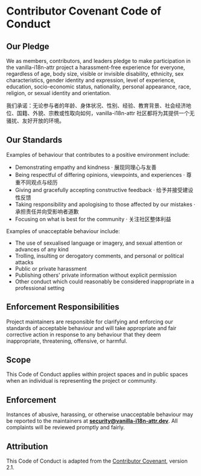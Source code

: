 # Contributor Covenant Code of Conduct

## Our Pledge

We as members, contributors, and leaders pledge to make participation in the
vanilla-i18n-attr project a harassment-free experience for everyone, regardless
of age, body size, visible or invisible disability, ethnicity, sex
characteristics, gender identity and expression, level of experience,
education, socio-economic status, nationality, personal appearance, race,
religion, or sexual identity and orientation.

我们承诺：无论参与者的年龄、身体状况、性别、经验、教育背景、社会经济地位、国籍、外貌、宗教或性取向如何，vanilla-i18n-attr 社区都将为其提供一个无骚扰、友好开放的环境。

## Our Standards

Examples of behaviour that contributes to a positive environment include:

- Demonstrating empathy and kindness · 展现同理心与友善
- Being respectful of differing opinions, viewpoints, and experiences · 尊重不同观点与经历
- Giving and gracefully accepting constructive feedback · 给予并接受建设性反馈
- Taking responsibility and apologising to those affected by our mistakes · 承担责任并向受影响者道歉
- Focusing on what is best for the community · 关注社区整体利益

Examples of unacceptable behaviour include:

- The use of sexualised language or imagery, and sexual attention or advances of any kind
- Trolling, insulting or derogatory comments, and personal or political attacks
- Public or private harassment
- Publishing others' private information without explicit permission
- Other conduct which could reasonably be considered inappropriate in a professional setting

## Enforcement Responsibilities

Project maintainers are responsible for clarifying and enforcing our standards
of acceptable behaviour and will take appropriate and fair corrective action in
response to any behaviour that they deem inappropriate, threatening, offensive,
or harmful.

## Scope

This Code of Conduct applies within project spaces and in public spaces when
an individual is representing the project or community.

## Enforcement

Instances of abusive, harassing, or otherwise unacceptable behaviour may be
reported to the maintainers at **security@vanilla-i18n-attr.dev**. All complaints
will be reviewed promptly and fairly.

## Attribution

This Code of Conduct is adapted from the [Contributor Covenant][homepage],
version 2.1.

[homepage]: https://www.contributor-covenant.org
